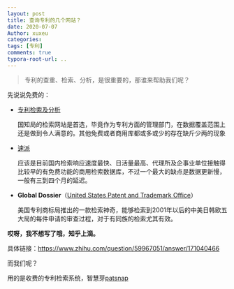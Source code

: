 ```yaml
---
layout: post
title: 查询专利的几个网站？
date: 2020-07-07
Author: xuxeu
categories: 
tags: [专利]
comments: true
typora-root-url: ..
---
```


> 专利的查重、检索、分析，是很重要的，那谁来帮助我们呢？

先说说免费的：

- [专利检索及分析](http://pss-system.cnipa.gov.cn/sipopublicsearch/portal/uiIndex.shtml)

  国知局的检索网站是首选，毕竟作为专利方面的管理部门，在数据覆盖范围上还是做到令人满意的。其他免费或者商用库都或多或少的存在缺斤少两的现象

- [速派](http://www.soopat.com)

  应该是目前国内检索响应速度最快、日活量最高、代理所及企事业单位接触得比较早的有免费功能的商用检索数据库，不过一个最大的缺点是数据更新慢，一般有三到四个月的延迟。

- **Global Dossier**（[United States Patent and Trademark Office](https://link.zhihu.com/?target=https%3A//globaldossier.uspto.gov/%23/)）

  美国专利商标局推出的一款检索神奇，能够检索到2001年以后的中美日韩欧五大局的每件申请的审查过程，对于有同族的检索尤其有效。

**哎呀，我不想写了哦，知乎上滴。**

具体链接：https://www.zhihu.com/question/59967051/answer/171040466

而我们呢？

用的是收费的专利检索系统，智慧芽[patsnap](https://www.zhihuiya.com/)